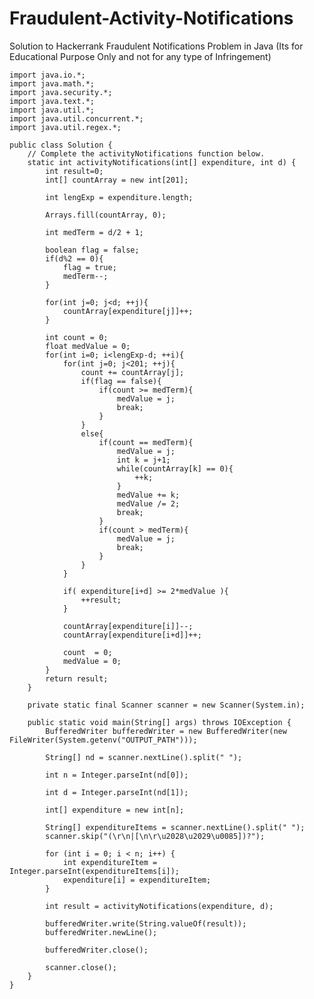 # Fraudulent-Activity-Notifications
Solution to Hackerrank Fraudulent Notifications Problem in Java
(Its for Educational Purpose Only and not for any type of Infringement)

    import java.io.*;
    import java.math.*;
    import java.security.*;
    import java.text.*;
    import java.util.*;
    import java.util.concurrent.*;
    import java.util.regex.*;

    public class Solution {
        // Complete the activityNotifications function below.
        static int activityNotifications(int[] expenditure, int d) {
            int result=0;
            int[] countArray = new int[201];

            int lengExp = expenditure.length;

            Arrays.fill(countArray, 0);

            int medTerm = d/2 + 1;

            boolean flag = false;
            if(d%2 == 0){
                flag = true;
                medTerm--;
            }

            for(int j=0; j<d; ++j){
                countArray[expenditure[j]]++;
            }

            int count = 0;
            float medValue = 0;
            for(int i=0; i<lengExp-d; ++i){
                for(int j=0; j<201; ++j){
                    count += countArray[j];
                    if(flag == false){
                        if(count >= medTerm){
                            medValue = j;
                            break;
                        }
                    }
                    else{
                        if(count == medTerm){
                            medValue = j;
                            int k = j+1;
                            while(countArray[k] == 0){
                                ++k;
                            }
                            medValue += k;
                            medValue /= 2;
                            break;
                        }
                        if(count > medTerm){
                            medValue = j;
                            break;
                        }
                    }
                }

                if( expenditure[i+d] >= 2*medValue ){
                    ++result;
                }         

                countArray[expenditure[i]]--;
                countArray[expenditure[i+d]]++;

                count  = 0;
                medValue = 0;
            }
            return result;
        }

        private static final Scanner scanner = new Scanner(System.in);

        public static void main(String[] args) throws IOException {
            BufferedWriter bufferedWriter = new BufferedWriter(new FileWriter(System.getenv("OUTPUT_PATH")));

            String[] nd = scanner.nextLine().split(" ");

            int n = Integer.parseInt(nd[0]);

            int d = Integer.parseInt(nd[1]);

            int[] expenditure = new int[n];

            String[] expenditureItems = scanner.nextLine().split(" ");
            scanner.skip("(\r\n|[\n\r\u2028\u2029\u0085])?");

            for (int i = 0; i < n; i++) {
                int expenditureItem = Integer.parseInt(expenditureItems[i]);
                expenditure[i] = expenditureItem;
            }

            int result = activityNotifications(expenditure, d);

            bufferedWriter.write(String.valueOf(result));
            bufferedWriter.newLine();

            bufferedWriter.close();

            scanner.close();
        }
    }
